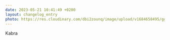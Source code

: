 ```yaml
---
date: 2023-05-21 10:41:49 +0200
layout: changelog_entry
photo: https://res.cloudinary.com/dbi2zounq/image/upload/v1684658495/ggirt5jkln8lwplnjju5.jpg
---
```

Kabra 
